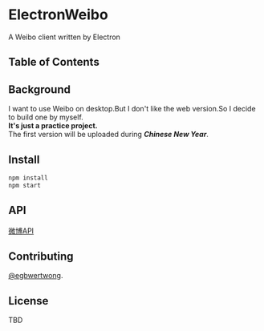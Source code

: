 # ElectronWeibo
A Weibo client written by Electron   

## Table of Contents
   
## Background
I want to use Weibo on desktop.But I don't like the web version.So I decide to build one by myself.   
**It's just a practice project.**   
The first version will be uploaded during ***Chinese New Year***.   
   
## Install

```bash
npm install
npm start
```

## API
[微博API](https://open.weibo.com/wiki/API)   

## Contributing

[@egbwertwong](https://github.com/egbertwong).   

## License
TBD   
